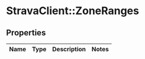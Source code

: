 # StravaClient::ZoneRanges

## Properties
Name | Type | Description | Notes
------------ | ------------- | ------------- | -------------


